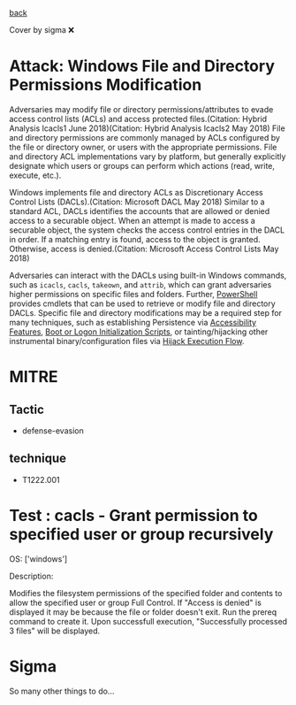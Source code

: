 [back](../index.md)

Cover by sigma :x: 

# Attack: Windows File and Directory Permissions Modification

 Adversaries may modify file or directory permissions/attributes to evade access control lists (ACLs) and access protected files.(Citation: Hybrid Analysis Icacls1 June 2018)(Citation: Hybrid Analysis Icacls2 May 2018) File and directory permissions are commonly managed by ACLs configured by the file or directory owner, or users with the appropriate permissions. File and directory ACL implementations vary by platform, but generally explicitly designate which users or groups can perform which actions (read, write, execute, etc.).

Windows implements file and directory ACLs as Discretionary Access Control Lists (DACLs).(Citation: Microsoft DACL May 2018) Similar to a standard ACL, DACLs identifies the accounts that are allowed or denied access to a securable object. When an attempt is made to access a securable object, the system checks the access control entries in the DACL in order. If a matching entry is found, access to the object is granted. Otherwise, access is denied.(Citation: Microsoft Access Control Lists May 2018)

Adversaries can interact with the DACLs using built-in Windows commands, such as `icacls`, `cacls`, `takeown`, and `attrib`, which can grant adversaries higher permissions on specific files and folders. Further, [PowerShell](https://attack.mitre.org/techniques/T1059/001) provides cmdlets that can be used to retrieve or modify file and directory DACLs. Specific file and directory modifications may be a required step for many techniques, such as establishing Persistence via [Accessibility Features](https://attack.mitre.org/techniques/T1546/008), [Boot or Logon Initialization Scripts](https://attack.mitre.org/techniques/T1037), or tainting/hijacking other instrumental binary/configuration files via [Hijack Execution Flow](https://attack.mitre.org/techniques/T1574).

# MITRE
## Tactic
  - defense-evasion

## technique
  - T1222.001

# Test : cacls - Grant permission to specified user or group recursively

OS: ['windows']

Description:

 Modifies the filesystem permissions of the specified folder and contents to allow the specified user or group Full Control. If "Access is denied"
is displayed it may be because the file or folder doesn't exit. Run the prereq command to create it. Upon successfull execution, "Successfully processed 3 files"
will be displayed.


# Sigma

 So many other things to do...